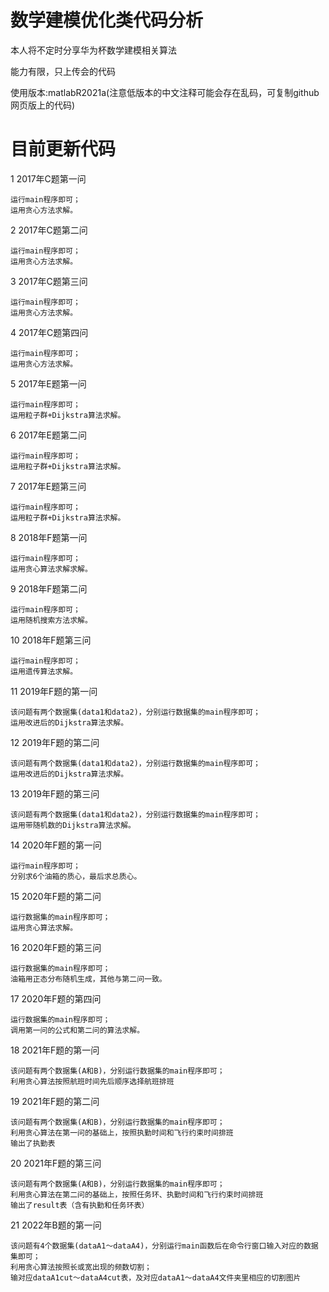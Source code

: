 # 数学建模优化类代码分析
本人将不定时分享华为杯数学建模相关算法

能力有限，只上传会的代码

使用版本:matlabR2021a(注意低版本的中文注释可能会存在乱码，可复制github网页版上的代码)
# 目前更新代码
1 2017年C题第一问

	运行main程序即可；
	运用贪心方法求解。

2 2017年C题第二问

	运行main程序即可；
	运用贪心方法求解。
	
3 2017年C题第三问

	运行main程序即可；
	运用贪心方法求解。

4 2017年C题第四问

	运行main程序即可；
	运用贪心方法求解。
	

5 2017年E题第一问

	运行main程序即可；
	运用粒子群+Dijkstra算法求解。

6 2017年E题第二问

	运行main程序即可；
	运用粒子群+Dijkstra算法求解。
	
7 2017年E题第三问

	运行main程序即可；
	运用粒子群+Dijkstra算法求解。
	
	
8 2018年F题第一问

	运行main程序即可；
	运用贪心算法求解求解。
	
9 2018年F题第二问

	运行main程序即可；
	运用随机搜索方法求解。
	
10 2018年F题第三问

	运行main程序即可；
	运用遗传算法求解。
	
11 2019年F题的第一问
	
	该问题有两个数据集(data1和data2)，分别运行数据集的main程序即可；
	运用改进后的Dijkstra算法求解。

12 2019年F题的第二问
	
	该问题有两个数据集(data1和data2)，分别运行数据集的main程序即可；
	运用改进后的Dijkstra算法求解。
	
13 2019年F题的第三问

	该问题有两个数据集(data1和data2)，分别运行数据集的main程序即可；
	运用带随机数的Dijkstra算法求解。
	 
14 2020年F题的第一问

	运行main程序即可；
	分别求6个油箱的质心，最后求总质心。
	
15 2020年F题的第二问

	运行数据集的main程序即可；
	运用贪心算法求解。

16 2020年F题的第三问

	运行数据集的main程序即可；
	油箱用正态分布随机生成，其他与第二问一致。
	
17 2020年F题的第四问

	运行数据集的main程序即可；
	调用第一问的公式和第二问的算法求解。
	
18 2021年F题的第一问

	该问题有两个数据集(A和B)，分别运行数据集的main程序即可；
	利用贪心算法按照航班时间先后顺序选择航班排班

19 2021年F题的第二问

	该问题有两个数据集(A和B)，分别运行数据集的main程序即可；
	利用贪心算法在第一问的基础上，按照执勤时间和飞行约束时间排班
 	输出了执勤表
  
20 2021年F题的第三问

	该问题有两个数据集(A和B)，分别运行数据集的main程序即可；
	利用贪心算法在第二问的基础上，按照任务环、执勤时间和飞行约束时间排班
 	输出了result表（含有执勤和任务环表）
  
21 2022年B题的第一问

	该问题有4个数据集(dataA1～dataA4)，分别运行main函数后在命令行窗口输入对应的数据集即可；
	利用贪心算法按照长或宽出现的频数切割；
 	输对应dataA1cut～dataA4cut表，及对应dataA1～dataA4文件夹里相应的切割图片
